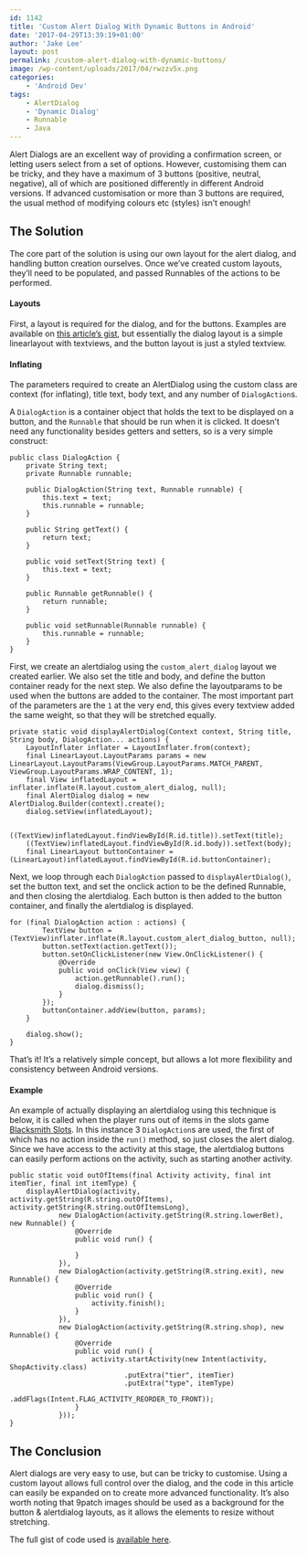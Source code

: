 ```yaml
---
id: 1142
title: 'Custom Alert Dialog With Dynamic Buttons in Android'
date: '2017-04-29T13:39:19+01:00'
author: 'Jake Lee'
layout: post
permalink: /custom-alert-dialog-with-dynamic-buttons/
image: /wp-content/uploads/2017/04/rwzzv5x.png
categories:
    - 'Android Dev'
tags:
    - AlertDialog
    - 'Dynamic Dialog'
    - Runnable
    - Java
---
```


Alert Dialogs are an excellent way of providing a confirmation screen, or letting users select from a set of options. However, customising them can be tricky, and they have a maximum of 3 buttons (positive, neutral, negative), all of which are positioned differently in different Android versions. If advanced customisation or more than 3 buttons are required, the usual method of modifying colours etc (styles) isn’t enough!

## The Solution

The core part of the solution is using our own layout for the alert dialog, and handling button creation ourselves. Once we’ve created custom layouts, they’ll need to be populated, and passed Runnables of the actions to be performed.

#### Layouts

First, a layout is required for the dialog, and for the buttons. Examples are available on [this article’s gist](https://gist.github.com/JakeSteam/0ee444726efb9776bcd5046ad66f9006), but essentially the dialog layout is a simple linearlayout with textviews, and the button layout is just a styled textview.

#### Inflating

The parameters required to create an AlertDialog using the custom class are context (for inflating), title text, body text, and any number of `DialogAction`s.

A `DialogAction` is a container object that holds the text to be displayed on a button, and the `Runnable` that should be run when it is clicked. It doesn’t need any functionality besides getters and setters, so is a very simple construct:

```
public class DialogAction {
    private String text;
    private Runnable runnable;

    public DialogAction(String text, Runnable runnable) {
        this.text = text;
        this.runnable = runnable;
    }

    public String getText() {
        return text;
    }

    public void setText(String text) {
        this.text = text;
    }

    public Runnable getRunnable() {
        return runnable;
    }

    public void setRunnable(Runnable runnable) {
        this.runnable = runnable;
    }
}
```

First, we create an alertdialog using the `custom_alert_dialog` layout we created earlier. We also set the title and body, and define the button container ready for the next step. We also define the layoutparams to be used when the buttons are added to the container. The most important part of the parameters are the `1` at the very end, this gives every textview added the same weight, so that they will be stretched equally.

```
private static void displayAlertDialog(Context context, String title, String body, DialogAction... actions) {
    LayoutInflater inflater = LayoutInflater.from(context);
    final LinearLayout.LayoutParams params = new LinearLayout.LayoutParams(ViewGroup.LayoutParams.MATCH_PARENT, ViewGroup.LayoutParams.WRAP_CONTENT, 1);
    final View inflatedLayout = inflater.inflate(R.layout.custom_alert_dialog, null);
    final AlertDialog dialog = new AlertDialog.Builder(context).create();
    dialog.setView(inflatedLayout);

    ((TextView)inflatedLayout.findViewById(R.id.title)).setText(title);
    ((TextView)inflatedLayout.findViewById(R.id.body)).setText(body);
    final LinearLayout buttonContainer = (LinearLayout)inflatedLayout.findViewById(R.id.buttonContainer);
```

Next, we loop through each `DialogAction` passed to `displayAlertDialog()`, set the button text, and set the onclick action to be the defined Runnable, and then closing the alertdialog. Each button is then added to the button container, and finally the alertdialog is displayed.

```
for (final DialogAction action : actions) {
        TextView button = (TextView)inflater.inflate(R.layout.custom_alert_dialog_button, null);
        button.setText(action.getText());
        button.setOnClickListener(new View.OnClickListener() {
            @Override
            public void onClick(View view) {
                action.getRunnable().run();
                dialog.dismiss();
            }
        });
        buttonContainer.addView(button, params);
    }

    dialog.show();
}
```

That’s it! It’s a relatively simple concept, but allows a lot more flexibility and consistency between Android versions.

#### Example

An example of actually displaying an alertdialog using this technique is below, it is called when the player runs out of items in the slots game [Blacksmith Slots](https://www.reddit.com/r/BlacksmithSlots/). In this instance 3 `DialogAction`s are used, the first of which has no action inside the `run()` method, so just closes the alert dialog. Since we have access to the activity at this stage, the alertdialog buttons can easily perform actions on the activity, such as starting another activity.

```
public static void outOfItems(final Activity activity, final int itemTier, final int itemType) {
    displayAlertDialog(activity, activity.getString(R.string.outOfItems), activity.getString(R.string.outOfItemsLong),
            new DialogAction(activity.getString(R.string.lowerBet), new Runnable() {
                @Override
                public void run() {

                }
            }),
            new DialogAction(activity.getString(R.string.exit), new Runnable() {
                @Override
                public void run() {
                    activity.finish();
                }
            }),
            new DialogAction(activity.getString(R.string.shop), new Runnable() {
                @Override
                public void run() {
                    activity.startActivity(new Intent(activity, ShopActivity.class)
                            .putExtra("tier", itemTier)
                            .putExtra("type", itemType)
                            .addFlags(Intent.FLAG_ACTIVITY_REORDER_TO_FRONT));
                }
            }));
}
```

## The Conclusion

Alert dialogs are very easy to use, but can be tricky to customise. Using a custom layout allows full control over the dialog, and the code in this article can easily be expanded on to create more advanced functionality. It’s also worth noting that 9patch images should be used as a background for the button &amp; alertdialog layouts, as it allows the elements to resize without stretching.

The full gist of code used is [available here](https://gist.github.com/JakeSteam/0ee444726efb9776bcd5046ad66f9006).